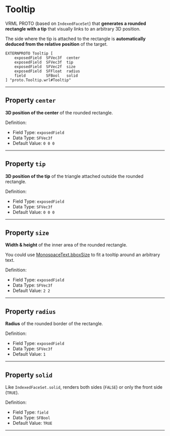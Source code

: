 # Tooltip

VRML PROTO (based on `IndexedFaceSet`) that **generates a rounded rectangle with a tip** that visually links to an arbitrary 3D position.

The side where the tip is attached to the rectangle is **automatically deduced from the relative position** of the target.

	EXTERNPROTO Tooltip [
		exposedField  SFVec3f  center
		exposedField  SFVec3f  tip
		exposedField  SFVec2f  size
		exposedField  SFFloat  radius
		field         SFBool   solid
	] "proto.Tooltip.wrl#Tooltip"


-------------------------------------------------------------------------------

## Property `center`

**3D position of the center** of the rounded rectangle.

Definition:
 - Field Type: `exposedField`
 - Data Type: `SFVec3f`
 - Default Value: `0 0 0`


-------------------------------------------------------------------------------

## Property `tip`

**3D position of the tip** of the triangle attached outside the rounded rectangle.

Definition:
 - Field Type: `exposedField`
 - Data Type: `SFVec3f`
 - Default Value: `0 0 0`


-------------------------------------------------------------------------------

## Property `size`

**Width & height** of the inner area of the rounded rectangle.

You could use [MonospaceText.bboxSize](https://github.com/wildpeaks/proto-monospacetext#event-bboxsize)
to fit a tooltip around an arbitrary text.

Definition:
 - Field Type: `exposedField`
 - Data Type: `SFVec3f`
 - Default Value: `2 2`


-------------------------------------------------------------------------------

## Property `radius`

**Radius** of the rounded border of the rectangle.

Definition:
 - Field Type: `exposedField`
 - Data Type: `SFVec3f`
 - Default Value: `1`


-------------------------------------------------------------------------------

## Property `solid`

Like `IndexedFaceSet.solid`, renders both sides (`FALSE`) or only the front side (`TRUE`).

Definition:
 - Field Type: `field`
 - Data Type: `SFBool`
 - Default Value: `TRUE`


-------------------------------------------------------------------------------

